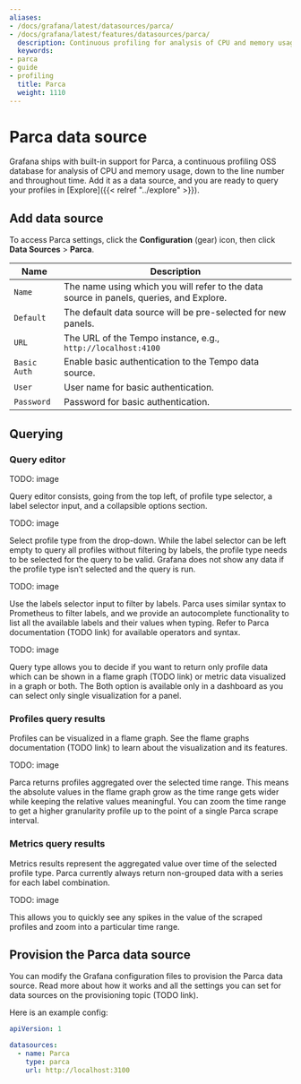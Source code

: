 ```yaml
---
aliases:
- /docs/grafana/latest/datasources/parca/
- /docs/grafana/latest/features/datasources/parca/
  description: Continuous profiling for analysis of CPU and memory usage, down to the line number and throughout time. Saving infrastructure cost, improving performance, and increasing reliability..
  keywords:
- parca
- guide
- profiling
  title: Parca
  weight: 1110
---
```


# Parca data source

Grafana ships with built-in support for Parca, a continuous profiling OSS database for analysis of CPU and memory usage, down to the line number and throughout time. Add it as a data source, and you are ready to query your profiles in [Explore]({{< relref "../explore" >}}).

## Add data source

To access Parca settings, click the **Configuration** (gear) icon, then click **Data Sources** > **Parca**.

| Name         | Description                                                                             |
| ------------ | --------------------------------------------------------------------------------------- |
| `Name`       | The name using which you will refer to the data source in panels, queries, and Explore. |
| `Default`    | The default data source will be pre-selected for new panels.                            |
| `URL`        | The URL of the Tempo instance, e.g., `http://localhost:4100`                            |
| `Basic Auth` | Enable basic authentication to the Tempo data source.                                   |
| `User`       | User name for basic authentication.                                                     |
| `Password`   | Password for basic authentication.                                                      |

## Querying

### Query editor

TODO: image

Query editor consists, going from the top left, of profile type selector, a label selector input, and a collapsible options section.

TODO: image

Select profile type from the drop-down. While the label selector can be left empty to query all profiles without filtering by labels, the profile type needs to be selected for the query to be valid. Grafana does not show any data if the profile type isn’t selected and the query is run.

TODO: image

Use the labels selector input to filter by labels. Parca uses similar syntax to Prometheus to filter labels, and we provide an autocomplete functionality to list all the available labels and their values when typing. Refer to Parca documentation (TODO link) for available operators and syntax.

TODO: image

Query type allows you to decide if you want to return only profile data which can be shown in a flame graph (TODO link) or metric data visualized in a graph or both. The Both option is available only in a dashboard as you can select only single visualization for a panel.

### Profiles query results

Profiles can be visualized in a flame graph. See the flame graphs documentation (TODO link) to learn about the visualization and its features.

TODO: image

Parca returns profiles aggregated over the selected time range. This means the absolute values in the flame graph grow as the time range gets wider while keeping the relative values meaningful. You can zoom the time range to get a higher granularity profile up to the point of a single Parca scrape interval.

### Metrics query results

Metrics results represent the aggregated value over time of the selected profile type. Parca currently always return non-grouped data with a series for each label combination.

TODO: image

This allows you to quickly see any spikes in the value of the scraped profiles and zoom into a particular time range.

## Provision the Parca data source

You can modify the Grafana configuration files to provision the Parca data source. Read more about how it works and all the settings you can set for data sources on the provisioning topic (TODO link).

Here is an example config:

```yaml
apiVersion: 1

datasources:
  - name: Parca
    type: parca
    url: http://localhost:3100
```

